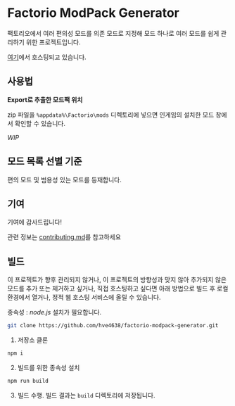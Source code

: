 # Factorio ModPack Generator

팩토리오에서 여러 편의성 모드를 의존 모드로 지정해 모드 하나로 여러 모드를 쉽게 관리하기 위한 프로젝트입니다.

[여기](https://hve4638.github.io/deploy/factorio-modpack-generator/)에서 호스팅되고 있습니다.

## 사용법

**Export로 추출한 모드팩 위치**

zip 파일을 `%appdata%\Factorio\mods` 디렉토리에 넣으면 인게임의 설치한 모드 창에서 확인할 수 있습니다.

*WIP*

## 모드 목록 선별 기준

편의 모드 및 범용성 있는 모드를 등재합니다.

## 기여

기여에 감사드립니다!

관련 정보는 [contributing.md](/contributing.md)를 참고하세요

## 빌드

이 프로젝트가 향후 관리되지 않거나, 이 프로젝트의 방향성과 맞지 않아 추가되지 않은 모드를 추가 또는 제거하고 싶거나, 직접 호스팅하고 싶다면 아래 방법으로 빌드 후 로컬 환경에서 열거나, 정적 웹 호스팅 서비스에 올릴 수 있습니다.

종속성 : *node.js* 설치가 필요합니다.

```bash
git clone https://github.com/hve4638/factorio-modpack-generator.git
```

1. 저장소 클론

```bash
npm i
```

2. 빌드를 위한 종속성 설치

```bash
npm run build
```

3. 빌드 수행. 빌드 결과는 `build` 디렉토리에 저장됩니다.

